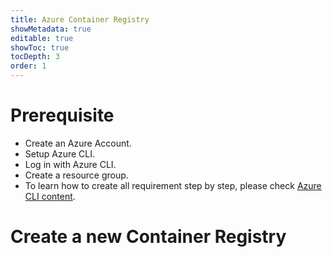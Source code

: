 ```yaml
---
title: Azure Container Registry
showMetadata: true
editable: true
showToc: true
tocDepth: 3
order: 1
---
```


# Prerequisite
- Create an Azure Account.
- Setup Azure CLI.
- Log in with Azure CLI.
- Create a resource group.
- To learn how to create all requirement step by step, please check [Azure CLI content](/cloud-hosting/azure/azure-cli).

# Create a new Container Registry



